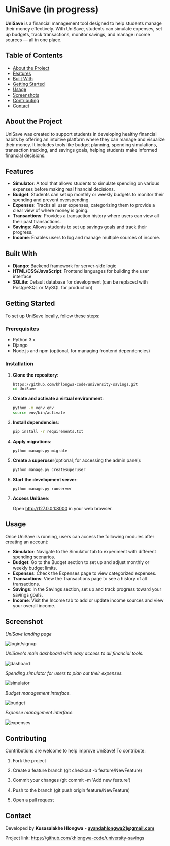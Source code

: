 # UniSave (in progress)

**UniSave** is a financial management tool designed to help students manage their money effectively. With UniSave, 
students can simulate expenses, set up budgets, track transactions, monitor savings, and manage income sources — all in one place.

## Table of Contents
- [About the Project](#about-the-project)
- [Features](#features)
- [Built With](#built-with)
- [Getting Started](#getting-started)
- [Usage](#usage)
- [Screenshots](#screenshots)
- [Contributing](#contributing)
- [Contact](#contact)

## About the Project

UniSave was created to support students in developing healthy financial habits by offering an intuitive platform where they can manage 
and visualize their money. It includes tools like budget planning, spending simulations, transaction tracking, and savings goals, helping 
students make informed financial decisions.

## Features

- **Simulator**: A tool that allows students to simulate spending on various expenses before making real financial decisions.
- **Budget**: Students can set up monthly or weekly budgets to monitor their spending and prevent overspending.
- **Expenses**: Tracks all user expenses, categorizing them to provide a clear view of where money is going.
- **Transactions**: Provides a transaction history where users can view all their past transactions.
- **Savings**: Allows students to set up savings goals and track their progress.
- **Income**: Enables users to log and manage multiple sources of income.

## Built With

- **Django**: Backend framework for server-side logic
- **HTML/CSS/JavaScript**: Frontend languages for building the user interface
- **SQLite**: Default database for development (can be replaced with PostgreSQL or MySQL for production)

## Getting Started

To set up UniSave locally, follow these steps:

### Prerequisites

- Python 3.x
- Django
- Node.js and npm (optional, for managing frontend dependencies)

### Installation

1. **Clone the repository**:
   ```bash
   https://github.com/khlongwa-code/university-savings.git
   cd UniSave

2. **Create and activate a virtual environment**:
    ```bash
    python -m venv env
    source env/bin/activate

3. **Install dependencies**:
   ```bash
   pip install -r requirements.txt

4. **Apply migrations**:
   ```bash
   python manage.py migrate

5. **Create a superuser**(optional, for accessing the admin panel):
   ```bash
   python manage.py createsuperuser

6. **Start the development server**:
   ```bash
   python manage.py runserver

7. **Access UniSave**:

    Open http://127.0.0.1:8000 in your web browser.

## Usage

Once UniSave is running, users can access the following modules after creating an account:

- **Simulator**: Navigate to the Simulator tab to experiment with different spending scenarios.
- **Budget**: Go to the Budget section to set up and adjust monthly or weekly budget limits.
- **Expenses**: Check the Expenses page to view categorized expenses.
- **Transactions**: View the Transactions page to see a history of all transactions.
- **Savings**: In the Savings section, set up and track progress toward your savings goals.
- **Income**: Visit the Income tab to add or update income sources and view your overall income.

## Screenshot

*UniSave landing page*

![login/signup](UniSave/static/screenshots/login_signup.png)

*UniSave's main dashboard with easy access to all financial tools.*

![dashoard](UniSave/static/screenshots/home.png)

*Spending simulator for users to plan out their expenses.*

![simulator](UniSave/static/screenshots/simulator.png)

*Budget management interface.*

![budget](UniSave/static/screenshots/budget.png)

*Expense management interface.*

![expenses](UniSave/static/screenshots/expenses.png)

## Contributing

Contributions are welcome to help improve UniSave! To contribute:

1. Fork the project

2. Create a feature branch (git checkout -b feature/NewFeature)

3. Commit your changes (git commit -m 'Add new feature')

4. Push to the branch (git push origin feature/NewFeature)

5. Open a pull request

## Contact

Developed by **Kusasalakhe Hlongwa** - **ayandahlongwa21@gmail.com**

Project link: https://github.com/khlongwa-code/university-savings
